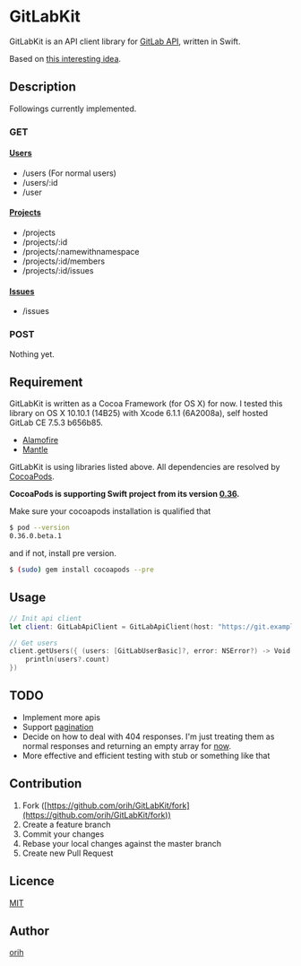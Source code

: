 GitLabKit
====

GitLabKit is an API client library for [GitLab API](https://gitlab.com/help/api/README.md), written in Swift.

Based on [this interesting idea](http://developer.hatenastaff.com/entry/smart-api-client-with-swift-using-enum-and-generics).

## Description

Followings currently implemented.

### GET

#### [Users](https://gitlab.com/help/api/users.md)

- /users (For normal users)
- /users/:id
- /user

#### [Projects](https://gitlab.com/help/api/projects.md)

- /projects
- /projects/:id
- /projects/:namewithnamespace
- /projects/:id/members
- /projects/:id/issues

#### [Issues](https://gitlab.com/help/api/issues.md)

- /issues

### POST

Nothing yet.

## Requirement

GitLabKit is written as a Cocoa Framework (for OS X) for now.
I tested this library on OS X 10.10.1 (14B25) with Xcode 6.1.1 (6A2008a), self hosted GitLab CE 7.5.3 b656b85.


- [Alamofire](https://github.com/Alamofire/Alamofire)
- [Mantle](https://github.com/Mantle/Mantle)

GitLabKit is using libraries listed above.
All dependencies are resolved by [CocoaPods](http://cocoapods.org/).

**CocoaPods is supporting Swift project from its version [0.36](https://github.com/CocoaPods/CocoaPods/milestones/0.36.0).**

Make sure your cocoapods installation is qualified that
```bash
$ pod --version
0.36.0.beta.1
```

and if not, install pre version.
```bash
$ (sudo) gem install cocoapods --pre
```

## Usage

```swift
// Init api client
let client: GitLabApiClient = GitLabApiClient(host: "https://git.example.com", privateToken: "YOUR-PRIVATE-TOKEN")

// Get users
client.getUsers({ (users: [GitLabUserBasic]?, error: NSError?) -> Void in
    println(users?.count)
})
```

## TODO

- Implement more apis
- Support [pagination](https://gitlab.com/help/api/README.md#pagination)
- Decide on how to deal with 404 responses. I'm just treating them as normal responses and returning an empty array for [now](https://github.com/orih/GitLabKit/blob/master/GitLabKit/GitLabApiClient.swift#L47).
- More effective and efficient testing with stub or something like that

## Contribution

1. Fork ([https://github.com/orih/GitLabKit/fork](https://github.com/orih/GitLabKit/fork))
2. Create a feature branch
3. Commit your changes
4. Rebase your local changes against the master branch
5. Create new Pull Request

## Licence

[MIT](https://github.com/orih/GitLabKit/blob/master/LICENCE)

## Author

[orih](https://github.com/orih)
